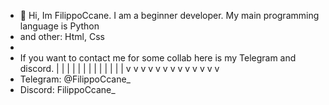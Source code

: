 - 👋 Hi, Im FilippoCcane. I am a beginner developer. My main programming language is Python
-    and other: Html, Css
-    
- If you want to contact me for some collab here is my Telegram and discord.
  | | | | | | | | | | | | |
  v v v v v v v v v v v v v
- Telegram: @FilippoCcane_
- Discord:  FilippoCcane_
